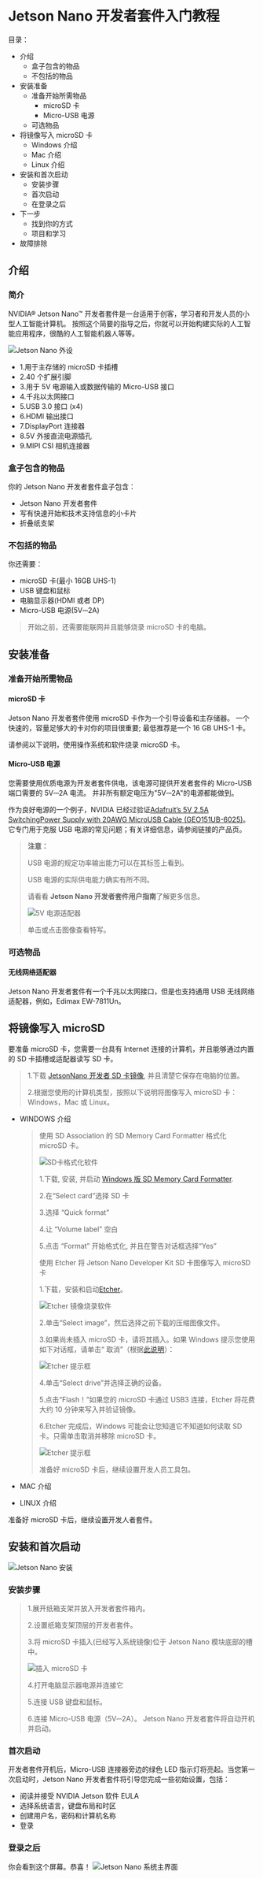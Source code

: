 # Jetson Nano 开发者套件入门教程

目录：

- 介绍
  - 盒子包含的物品
  - 不包括的物品
- 安装准备
  - 准备开始所需物品
    - microSD 卡
    - Micro-USB 电源
  - 可选物品
- 将镜像写入 microSD 卡
  - Windows 介绍
  - Mac 介绍
  - Linux 介绍
- 安装和首次启动
  - 安装步骤
  - 首次启动
  - 在登录之后
- 下一步
  - 找到你的方式
  - 项目和学习
- 故障排除

## 介绍

### 简介

NVIDIA® Jetson Nano™ 开发者套件是一台适用于创客，学习者和开发人员的小型人工智能计算机。
按照这个简要的指导之后，你就可以开始构建实际的人工智能应用程序，很酷的人工智能机器人等等。

![Jetson Nano 外设](image/jetson-nano-dev-kit-top-r6-HR.png)

- 1.用于主存储的 microSD 卡插槽
- 2.40 个扩展引脚
- 3.用于 5V 电源输入或数据传输的 Micro-USB 接口
- 4.千兆以太网接口
- 5.USB 3.0 接口 (x4)
- 6.HDMI 输出接口
- 7.DisplayPort 连接器
- 8.5V 外接直流电源插孔
- 9.MIPI CSI 相机连接器

### 盒子包含的物品

你的 Jetson Nano 开发者套件盒子包含：

- Jetson Nano 开发者套件
- 写有快速开始和技术支持信息的小卡片
- 折叠纸支架

### 不包括的物品

你还需要：

- microSD 卡(最小 16GB UHS-1)
- USB 键盘和鼠标
- 电脑显示器(HDMI 或者 DP)
- Micro-USB 电源(5V⎓2A)

> 开始之前，还需要能联网并且能够烧录 microSD 卡的电脑。

## 安装准备

### 准备开始所需物品

#### microSD 卡

Jetson Nano 开发者套件使用 microSD 卡作为一个引导设备和主存储器。
一个快速的，容量足够大的卡对你的项目很重要;
最低推荐是一个 16 GB UHS-1 卡。

请参阅以下说明，使用操作系统和软件烧录 microSD 卡。

#### Micro-USB 电源

您需要使用优质电源为开发者套件供电，该电源可提供开发者套件的 Micro-USB 端口需要的 5V⎓2A 电流。
并非所有额定电压为"5V⎓2A"的电源都能做到。

作为良好电源的一个例子，NVIDIA 已经过验证[Adafruit’s 5V 2.5A SwitchingPower Supply with 20AWG MicroUSB Cable (GEO151UB-6025)](https://www.adafruit.com/product/1995)。
它专门用于克服 USB 电源的常见问题；有关详细信息，请参阅链接的产品页。

> **注意：**
>
> USB 电源的规定功率输出能力可以在其标签上看到。
>
> USB 电源的实际供电能力确实有所不同。
>
> 请看看 **Jetson Nano 开发者套件用户指南**了解更多信息。
>
> ![5V 电源适配器](image/jetson-nano-dev-kit-power-block-r4-HR.png)
>
> 单击或点击图像查看特写。

### 可选物品

#### 无线网络适配器

Jetson Nano 开发者套件有一个千兆以太网接口，但是也支持通用 USB 无线网络适配器，例如，Edimax EW-7811Un。

## 将镜像写入 microSD

要准备 microSD 卡，您需要一台具有 Internet 连接的计算机，并且能够通过内置的 SD 卡插槽或适配器读写 SD 卡。

> 1.下载 [JetsonNano 开发者 SD 卡镜像](https://developer.nvidia.com/embedded/dlc/jetson-nano-dev-kit-sd-card-image), 并且清楚它保存在电脑的位置。
>
> 2.根据您使用的计算机类型，按照以下说明将图像写入 microSD 卡：Windows，Mac 或 Linux。

- WINDOWS 介绍

  > 使用 SD Association 的 SD Memory Card Formatter 格式化 microSD 卡。
  >
  > ![SD卡格式化软件](image/Jetson_Nano-Getting_Started-Windows-SD_Card_Formatter.png)
  >
  > 1.下载, 安装, 并启动 [Windows 版 SD Memory Card Formatter](https://www.sdcard.org/downloads/formatter_4/eula_windows/).
  >
  > 2.在“Select card”选择 SD 卡
  >
  > 3.选择 “Quick format”
  >
  > 4.让 “Volume label” 空白
  >
  > 5.点击 “Format” 开始格式化, 并且在警告对话框选择“Yes”
  >
  > 使用 Etcher 将 Jetson Nano Developer Kit SD 卡图像写入 microSD 卡
  >
  > 1.下载，安装和启动[Etcher](https://www.balena.io/etcher)。
  >
  > ![Etcher 镜像烧录软件](image/Jetson_Nano-Getting_Started-Windows-Etcher.png)
  >
  > 2.单击“Select image”，然后选择之前下载的压缩图像文件。
  >
  > 3.如果尚未插入 microSD 卡，请将其插入。如果 Windows 提示您使用如下对话框，请单击“ 取消”（根据[此说明](https://github.com/balena-io/etcher/issues/2024)）：
  >
  > ![Etcher 提示框](image/Jetson_Nano-Getting_Started-Windows-Etcher_Cancel.png)
  >
  > 4.单击“Select drive”并选择正确的设备。
  >
  > 5.点击“Flash！”如果您的 microSD 卡通过 USB3 连接，Etcher 将花费大约 10 分钟来写入并验证镜像。
  >
  > 6.Etcher 完成后，Windows 可能会让您知道它不知道如何读取 SD 卡。只需单击取消并移除 microSD 卡。
  >
  > ![Etcher 提示框](image/Jetson_Nano-Getting_Started-Windows-Etcher_Cancel.png)
  >
  > 准备好 microSD 卡后，继续设置开发人员工具包。

- MAC 介绍

- LINUX 介绍

准备好 microSD 卡后，继续设置开发人者套件。

## 安装和首次启动

![Jetson Nano 安装](image/Jetbot_animation_500x282_2.gif)

### 安装步骤

> 1.展开纸箱支架并放入开发者套件箱内。
>
> 2.设置纸箱支架顶层的开发者套件。
>
> 3.将 microSD 卡插入(已经写入系统镜像)位于 Jetson Nano 模块底部的槽中。
>
> ![插入 microSD 卡](image/Jetson_Nano-Getting_Started-Setup-Insert_microSD.png)
>
> 4.打开电脑显示器电源并连接它
>
> 5.连接 USB 键盘和鼠标。
>
> 6.连接 Micro-USB 电源（5V⎓2A）。 Jetson Nano 开发者套件将自动开机并启动。

### 首次启动

开发者套件开机后，Micro-USB 连接器旁边的绿色 LED 指示灯将亮起。当您第一次启动时，Jetson Nano 开发者套件将引导您完成一些初始设置，包括：

- 阅读并接受 NVIDIA Jetson 软件 EULA
- 选择系统语言，键盘布局和时区
- 创建用户名，密码和计算机名称
- 登录

### 登录之后

你会看到这个屏幕。恭喜！
![Jetson Nano 系统主界面](image/Jetson_Nano-Getting_Started-Setup_Welcome_Screen.png)
